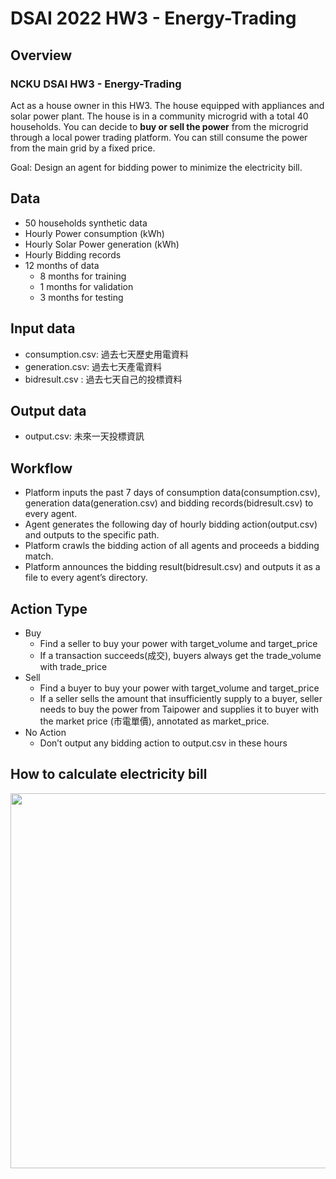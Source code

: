# DSAI 2022 HW3 - Energy-Trading

## Overview
### NCKU DSAI HW3 - Energy-Trading


Act as a house owner in this HW3.
The house equipped with appliances and solar power plant.
The house is in a community microgrid with a total 40 households.
You can decide to **buy or sell the power** from the microgrid through a local power trading platform.
You can still consume the power from the main grid by a fixed price.

Goal: Design an agent for bidding power to minimize the electricity bill.

## Data
* 50 households synthetic data
* Hourly Power consumption (kWh)
* Hourly Solar Power generation (kWh)
* Hourly Bidding records
* 12 months of data
  * 8 months for training
  * 1 months for validation
  * 3 months for testing

## Input data
* consumption.csv: 過去七天歷史用電資料
* generation.csv: 過去七天產電資料
* bidresult.csv : 過去七天自己的投標資料

## Output data
* output.csv: 未來一天投標資訊

## Workflow
* Platform inputs the past 7 days of consumption data(consumption.csv), generation data(generation.csv) and bidding records(bidresult.csv) to every agent.
* Agent generates the following day of hourly bidding action(output.csv) and outputs to the specific path.
* Platform crawls the bidding action of all agents and proceeds a bidding match.
* Platform announces the bidding result(bidresult.csv) and outputs it as a file to every agent’s directory.

## Action Type
* Buy
  * Find a seller to buy your power with target_volume and target_price
  * If a transaction succeeds(成交), buyers always get the trade_volume with trade_price
* Sell
  * Find a buyer to buy your power with target_volume and target_price
  * If a seller sells the amount that insufficiently supply to a buyer, seller needs to buy the power from Taipower and supplies it to buyer with the market price (市電單價), annotated as market_price.
* No Action
  * Don’t output any bidding action to output.csv in these hours 

## How to calculate electricity bill
<img src="https://github.com/hardychang/DSAI2022_HW3-Energy-Trading/blob/main/calculate.png" width="600"/><br/>

